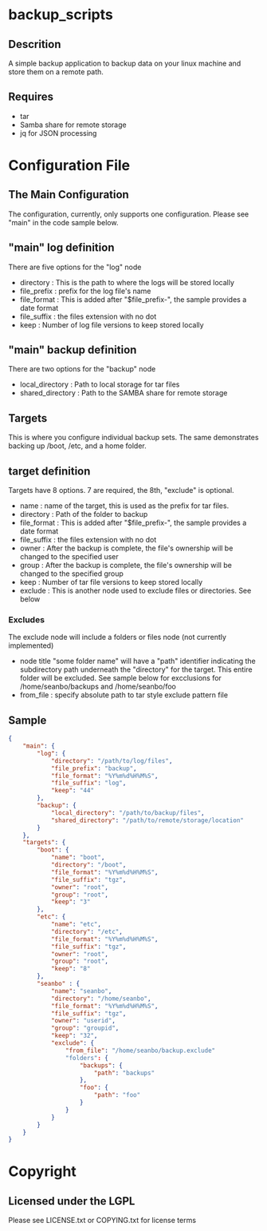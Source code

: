 # backup_scripts

## Descrition
A simple backup application to backup data on your linux machine and store them on a remote path.

## Requires
- tar
- Samba share for remote storage
- jq for JSON processing

# Configuration File

## The Main Configuration
The configuration, currently, only supports one configuration.  Please see "main" in the code sample below.

## "main" log definition
There are five options for the "log" node
- directory : This is the path to where the logs will be stored locally
- file_prefix : prefix for the log file's name
- file_format : This is added after "$file_prefix-", the sample provides a date format
- file_suffix : the files extension with no dot
- keep : Number of log file versions to keep stored locally

## "main" backup definition
There are two options for the "backup" node
- local_directory : Path to local storage for tar files
- shared_directory : Path to the SAMBA share for remote storage

## Targets
This is where you configure individual backup sets.  The same demonstrates backing up /boot, /etc, and a home folder.

## target definition
Targets have 8 options. 7 are required, the 8th, "exclude" is optional.
- name : name of the target, this is used as the prefix for tar files.
- directory : Path of the folder to backup
- file_format : This is added after "$file_prefix-", the sample provides a date format
- file_suffix : the files extension with no dot
- owner : After the backup is complete, the file's ownership will be changed to the specified user
- group : After the backup is complete, the file's ownership will be changed to the specified group
- keep : Number of tar file versions to keep stored locally
- exclude : This is another node used to exclude files or directories. See below

### Excludes
The exclude node will include a folders or files node (not currently implemented)
- node title "some folder name" will have a "path" identifier indicating the subdirectory path underneath the "directory" for the target.  This entire folder will be excluded.  See sample below for excclusions for /home/seanbo/backups and /home/seanbo/foo
- from_file : specify absolute path to tar style exclude pattern file

## Sample
```json
{
    "main": {
        "log": {
            "directory": "/path/to/log/files",
            "file_prefix": "backup",
            "file_format": "%Y%m%d%H%M%S",
            "file_suffix": "log",
            "keep": "44"
        },
        "backup": {
            "local_directory": "/path/to/backup/files",
            "shared_directory": "/path/to/remote/storage/location"
        }
	},
    "targets": {
        "boot": {
            "name": "boot",
            "directory": "/boot",
            "file_format": "%Y%m%d%H%M%S",
            "file_suffix": "tgz",
            "owner": "root",
            "group": "root",
            "keep": "3"
        },
        "etc": {
            "name": "etc",
            "directory": "/etc",
            "file_format": "%Y%m%d%H%M%S",
            "file_suffix": "tgz",
            "owner": "root",
            "group": "root",
            "keep": "8"
        },
        "seanbo" : {
            "name": "seanbo",
            "directory": "/home/seanbo",
            "file_format": "%Y%m%d%H%M%S",
            "file_suffix": "tgz",
            "owner": "userid",
            "group": "groupid",
            "keep": "32",
            "exclude": {
                "from_file": "/home/seanbo/backup.exclude"
                "folders": {
                    "backups": {
                        "path": "backups"
                    },
                    "foo": {
                        "path": "foo"
                    }
                }
            }
        }
    }
}
```

# Copyright
## Licensed under the LGPL
Please see LICENSE.txt or COPYING.txt for license terms
